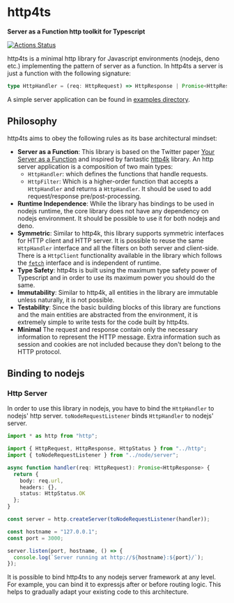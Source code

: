 # http4ts
**Server as a Function http toolkit for Typescript**

[![Actions Status](https://github.com/http4ts/http4ts/workflows/Node%20CI/badge.svg)](https://github.com/http4ts/http4ts/actions)

http4ts is a minimal http library for Javascript environments (nodejs, deno etc.) implementing the pattern of server as a function. In http4ts a server is just a function with the following signature:
``` ts
type HttpHandler = (req: HttpRequest) => HttpResponse | Promise<HttpResponse>;
```
A simple server application can be found in [examples directory](https://github.com/http4ts/http4ts/tree/master/src/examples).

## Philosophy

http4ts aims to obey the following rules as its base architectural mindset:
* **Server as a Function**: This library is based on the Twitter paper [Your Server as a Function](https://monkey.org/~marius/funsrv.pdf) and inspired by fantastic [http4k](https://github.com/http4k/http4k/) library. An http server application is a composition of two main types:
    * `HttpHandler`: which defines the functions that handle requests.
    * `HttpFilter`: Which is a higher-order function that accepts a `HttpHandler` and returns a `HttpHandler`. It should be used to add request/response pre/post-processing.
* **Runtime Independence**: While the library has bindings to be used in nodejs runtime, the core library does not have any dependency on nodejs environment. It should be possible to use it for both nodejs and deno.
* **Symmetric**: Similar to http4k, this library supports symmetric interfaces for HTTP client and HTTP server. It is possible to reuse the same `HttpHandler` interface and all the filters on both server and client-side. There is a `HttpClient` functionality available in the library which follows the [`fetch`](https://developer.mozilla.org/en-US/docs/Web/API/Fetch_API) interface and is independent of runtime.
* **Type Safety**: http4ts is built using the maximum type safety power of Typescript and in order to use its maximum power you should do the same.
* **Immutability**: Similar to http4k, all entities in the library are immutable unless naturally, it is not possible.
* **Testability**: Since the basic building blocks of this library are functions and the main entities are abstracted from the environment, it is extremely simple to write tests for the code built by http4ts.
* **Minimal** The request and response contain only the necessary information to represent the HTTP message. Extra information such as session and cookies are not included because they don't belong to the HTTP protocol.

## Binding to nodejs

### Http Server

In order to use this library in nodejs, you have to bind the `HttpHandler` to nodejs' http server. `toNodeRequestListener` binds `HttpHandler` to nodejs' server.

``` ts
import * as http from "http";

import { HttpRequest, HttpResponse, HttpStatus } from "../http";
import { toNodeRequestListener } from "../node/server";

async function handler(req: HttpRequest): Promise<HttpResponse> {
  return {
    body: req.url,
    headers: {},
    status: HttpStatus.OK
  };
}

const server = http.createServer(toNodeRequestListener(handler));

const hostname = "127.0.0.1";
const port = 3000;

server.listen(port, hostname, () => {
  console.log(`Server running at http://${hostname}:${port}/`);
});
```

It is possible to bind http4ts to any nodejs server framework at any level. For example, you can bind it to expressjs after or before routing logic. This helps to gradually adapt your existing code to this architecture.
